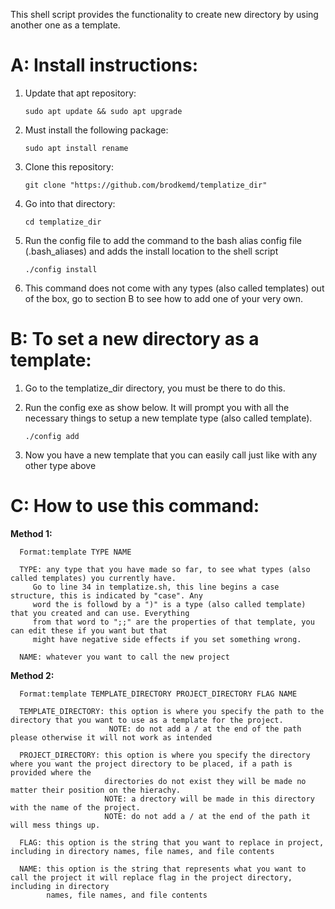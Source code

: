 This shell script provides the functionality to create new directory by using another one as a template.

#  A: Install instructions:
   
   1) Update that apt repository:
   
      `sudo apt update && sudo apt upgrade`

   2) Must install the following package:
      
      `sudo apt install rename`

   3) Clone this repository:
   
      `git clone "https://github.com/brodkemd/templatize_dir"`
      
   4) Go into that directory:
      
      `cd templatize_dir`

   4) Run the config file to add the command to the bash alias config file (.bash_aliases) and adds the install location to the shell script
      
      `./config install`
      
   5) This command does not come with any types (also called templates) out of the box, go to section B to see how to add one of your very own.


# B: To set a new directory as a template:

   1) Go to the templatize_dir directory, you must be there to do this.
   
   2) Run the config exe as show below. It will prompt you with all the necessary things to setup a new template type (also called template). 
      
      `./config add`
   
   3) Now you have a new template that you can easily call just like with any other type above


# C: How to use this command:
   
   **Method 1:**
      
      Format:template TYPE NAME

      TYPE: any type that you have made so far, to see what types (also called templates) you currently have. 
         Go to line 34 in templatize.sh, this line begins a case structure, this is indicated by "case". Any 
         word the is followd by a ")" is a type (also called template) that you created and can use. Everything 
         from that word to ";;" are the properties of that template, you can edit these if you want but that 
         might have negative side effects if you set something wrong.

      NAME: whatever you want to call the new project
         
      

   **Method 2:**
      
      Format:template TEMPLATE_DIRECTORY PROJECT_DIRECTORY FLAG NAME

      TEMPLATE_DIRECTORY: this option is where you specify the path to the directory that you want to use as a template for the project.
                          NOTE: do not add a / at the end of the path please otherwise it will not work as intended

      PROJECT_DIRECTORY: this option is where you specify the directory where you want the project directory to be placed, if a path is provided where the
                         directories do not exist they will be made no matter their position on the hierachy.
                         NOTE: a drectory will be made in this directory with the name of the project.
                         NOTE: do not add a / at the end of the path it will mess things up.

      FLAG: this option is the string that you want to replace in project, including in directory names, file names, and file contents

      NAME: this option is the string that represents what you want to call the project it will replace flag in the project directory, including in directory 
            names, file names, and file contents 
